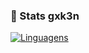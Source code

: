 ### 👑 Stats gxk3n
[![Linguagens](https://github-readme-stats-gxk3n.vercel.app/api/top-langs/?username=gxk3n&hide=github-readme-stats-gxk3n&theme=radical&cache_seconds=1)](https://github.com/gxk3n)
